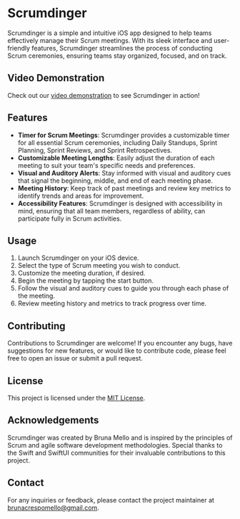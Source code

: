 # Scrumdinger

Scrumdinger is a simple and intuitive iOS app designed to help teams effectively manage their Scrum meetings. With its sleek interface and user-friendly features, Scrumdinger streamlines the process of conducting Scrum ceremonies, ensuring teams stay organized, focused, and on track.

## Video Demonstration

Check out our [video demonstration](./RPReplay_Final1708170362.mp4) to see Scrumdinger in action!




## Features

- **Timer for Scrum Meetings**: Scrumdinger provides a customizable timer for all essential Scrum ceremonies, including Daily Standups, Sprint Planning, Sprint Reviews, and Sprint Retrospectives.
- **Customizable Meeting Lengths**: Easily adjust the duration of each meeting to suit your team's specific needs and preferences.
- **Visual and Auditory Alerts**: Stay informed with visual and auditory cues that signal the beginning, middle, and end of each meeting phase.
- **Meeting History**: Keep track of past meetings and review key metrics to identify trends and areas for improvement.
- **Accessibility Features**: Scrumdinger is designed with accessibility in mind, ensuring that all team members, regardless of ability, can participate fully in Scrum activities.

## Usage

1. Launch Scrumdinger on your iOS device.
2. Select the type of Scrum meeting you wish to conduct.
3. Customize the meeting duration, if desired.
4. Begin the meeting by tapping the start button.
5. Follow the visual and auditory cues to guide you through each phase of the meeting.
6. Review meeting history and metrics to track progress over time.

## Contributing

Contributions to Scrumdinger are welcome! If you encounter any bugs, have suggestions for new features, or would like to contribute code, please feel free to open an issue or submit a pull request.

## License

This project is licensed under the [MIT License](LICENSE).

## Acknowledgements

Scrumdinger was created by Bruna Mello and is inspired by the principles of Scrum and agile software development methodologies. Special thanks to the Swift and SwiftUI communities for their invaluable contributions to this project.

## Contact

For any inquiries or feedback, please contact the project maintainer at [brunacrespomello@gmail.com](mailto:brunacrespomello@gmail.com).

